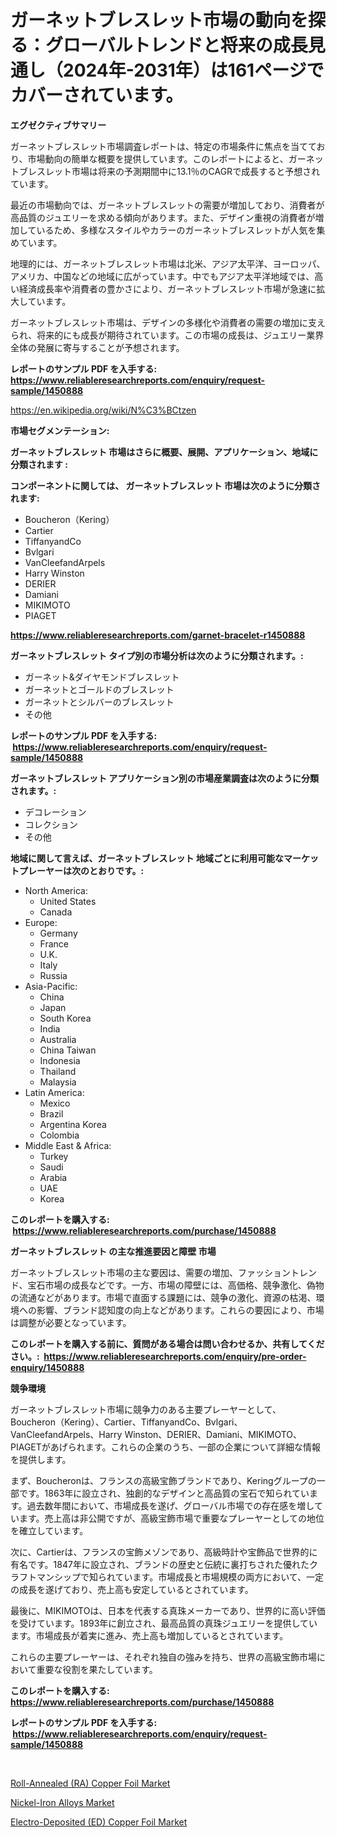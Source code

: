 <p><h1>ガーネットブレスレット市場の動向を探る：グローバルトレンドと将来の成長見通し（2024年-2031年）は161ページでカバーされています。</h1></p><p><strong>エグゼクティブサマリー</strong></p>
<p><p>ガーネットブレスレット市場調査レポートは、特定の市場条件に焦点を当てており、市場動向の簡単な概要を提供しています。このレポートによると、ガーネットブレスレット市場は将来の予測期間中に13.1％のCAGRで成長すると予想されています。</p><p>最近の市場動向では、ガーネットブレスレットの需要が増加しており、消費者が高品質のジュエリーを求める傾向があります。また、デザイン重視の消費者が増加しているため、多様なスタイルやカラーのガーネットブレスレットが人気を集めています。</p><p>地理的には、ガーネットブレスレット市場は北米、アジア太平洋、ヨーロッパ、アメリカ、中国などの地域に広がっています。中でもアジア太平洋地域では、高い経済成長率や消費者の豊かさにより、ガーネットブレスレット市場が急速に拡大しています。</p><p>ガーネットブレスレット市場は、デザインの多様化や消費者の需要の増加に支えられ、将来的にも成長が期待されています。この市場の成長は、ジュエリー業界全体の発展に寄与することが予想されます。</p></p>
<p><strong>レポートのサンプル PDF を入手する: <a href="https://www.reliableresearchreports.com/enquiry/request-sample/1450888">https://www.reliableresearchreports.com/enquiry/request-sample/1450888</a></strong></p>
<p><a href="https://en.wikipedia.org/wiki/N%C3%BCtzen">https://en.wikipedia.org/wiki/N%C3%BCtzen</a></p>
<p><strong>市場セグメンテーション:</strong></p>
<p><strong> ガーネットブレスレット 市場はさらに概要、展開、アプリケーション、地域に分類されます :</strong></p>
<p><strong>コンポーネントに関しては、 ガーネットブレスレット 市場は次のように分類されます: &nbsp;</strong></p>
<p><ul><li>Boucheron（Kering）</li><li>Cartier</li><li>TiffanyandCo</li><li>Bvlgari</li><li>VanCleefandArpels</li><li>Harry Winston</li><li>DERIER</li><li>Damiani</li><li>MIKIMOTO</li><li>PIAGET</li></ul></p>
<p><strong><a href="https://www.reliableresearchreports.com/garnet-bracelet-r1450888">https://www.reliableresearchreports.com/garnet-bracelet-r1450888</a></strong></p>
<p><strong> ガーネットブレスレット タイプ別の市場分析は次のように分類されます。:</strong></p>
<p><ul><li>ガーネット&ダイヤモンドブレスレット</li><li>ガーネットとゴールドのブレスレット</li><li>ガーネットとシルバーのブレスレット</li><li>その他</li></ul></p>
<p><strong>レポートのサンプル PDF を入手する: &nbsp;<a href="https://www.reliableresearchreports.com/enquiry/request-sample/1450888">https://www.reliableresearchreports.com/enquiry/request-sample/1450888</a></strong></p>
<p><strong> ガーネットブレスレット アプリケーション別の市場産業調査は次のように分類されます。:</strong></p>
<p><ul><li>デコレーション</li><li>コレクション</li><li>その他</li></ul></p>
<p><strong>地域に関して言えば、ガーネットブレスレット 地域ごとに利用可能なマーケットプレーヤーは次のとおりです。:</strong></p>
<p><ul>
    <li>
        North America:
        <ul>
            <li>United States</li>
            <li>Canada</li>
        </ul>
    </li>
    <li>
        Europe:
        <ul>
            <li>Germany</li>
            <li>France</li>
            <li>U.K.</li>
            <li>Italy</li>
            <li>Russia</li>
        </ul>
    </li>
    <li>
        Asia-Pacific:
        <ul>
            <li>China</li>
            <li>Japan</li>
            <li>South Korea</li>
            <li>India</li>
            <li>Australia</li>
            <li>China Taiwan</li>
            <li>Indonesia</li>
            <li>Thailand</li>
            <li>Malaysia</li>
        </ul>
    </li>
    <li>
        Latin America:
        <ul>
            <li>Mexico</li>
            <li>Brazil</li>
            <li>Argentina Korea</li>
            <li>Colombia</li>
        </ul>
    </li>
    <li>
        Middle East & Africa:
        <ul>
            <li>Turkey</li>
            <li>Saudi</li>
            <li>Arabia</li>
            <li>UAE</li>
            <li>Korea</li>
        </ul>
    </li>
    </ul></p>
<p><strong>このレポートを購入する: &nbsp;<a href="https://www.reliableresearchreports.com/purchase/1450888">https://www.reliableresearchreports.com/purchase/1450888</a></strong></p>
<p><strong>ガーネットブレスレット の主な推進要因と障壁 市場</strong></p>
<p><p>ガーネットブレスレット市場の主な要因は、需要の増加、ファッショントレンド、宝石市場の成長などです。一方、市場の障壁には、高価格、競争激化、偽物の流通などがあります。市場で直面する課題には、競争の激化、資源の枯渇、環境への影響、ブランド認知度の向上などがあります。これらの要因により、市場は調整が必要となっています。</p></p>
<p><strong>このレポートを購入する前に、質問がある場合は問い合わせるか、共有してください。:&nbsp; <a href="https://www.reliableresearchreports.com/enquiry/pre-order-enquiry/1450888">https://www.reliableresearchreports.com/enquiry/pre-order-enquiry/1450888</a></strong></p>
<p><strong>競争環境</strong></p>
<p><p>ガーネットブレスレット市場に競争力のある主要プレーヤーとして、Boucheron（Kering）、Cartier、TiffanyandCo、Bvlgari、VanCleefandArpels、Harry Winston、DERIER、Damiani、MIKIMOTO、PIAGETがあげられます。これらの企業のうち、一部の企業について詳細な情報を提供します。</p><p>まず、Boucheronは、フランスの高級宝飾ブランドであり、Keringグループの一部です。1863年に設立され、独創的なデザインと高品質の宝石で知られています。過去数年間において、市場成長を遂げ、グローバル市場での存在感を増しています。売上高は非公開ですが、高級宝飾市場で重要なプレーヤーとしての地位を確立しています。</p><p>次に、Cartierは、フランスの宝飾メゾンであり、高級時計や宝飾品で世界的に有名です。1847年に設立され、ブランドの歴史と伝統に裏打ちされた優れたクラフトマンシップで知られています。市場成長と市場規模の両方において、一定の成長を遂げており、売上高も安定しているとされています。</p><p>最後に、MIKIMOTOは、日本を代表する真珠メーカーであり、世界的に高い評価を受けています。1893年に創立され、最高品質の真珠ジュエリーを提供しています。市場成長が着実に進み、売上高も増加しているとされています。</p><p>これらの主要プレーヤーは、それぞれ独自の強みを持ち、世界の高級宝飾市場において重要な役割を果たしています。</p></p>
<p><strong>このレポートを購入する: &nbsp; <a href="https://www.reliableresearchreports.com/purchase/1450888">https://www.reliableresearchreports.com/purchase/1450888</a></strong></p>
<p><strong>レポートのサンプル PDF を入手する: &nbsp;<a href="https://www.reliableresearchreports.com/enquiry/request-sample/1450888">https://www.reliableresearchreports.com/enquiry/request-sample/1450888</a></strong><strong></strong></p>
<p>&nbsp;</p>
<p><p><a href="https://github.com/belaayi865/Market-Research-Report-List-1/blob/main/roll-annealed-ra-copper-foil-market.md">Roll-Annealed (RA) Copper Foil Market</a></p><p><a href="https://github.com/daveutchsj/Market-Research-Report-List-1/blob/main/nickel-iron-alloys-market.md">Nickel-Iron Alloys Market</a></p><p><a href="https://github.com/ifhhndtz21/Market-Research-Report-List-1/blob/main/electro-deposited-ed-copper-foil-market.md">Electro-Deposited (ED) Copper Foil Market</a></p></p>